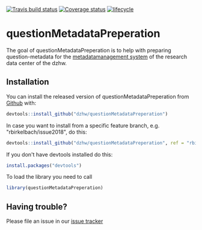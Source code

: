 
<!-- README.md is generated from README.Rmd. Please edit that file -->

[![Travis build
status](https://travis-ci.org/dzhw/questionMetadataPreperation.svg?branch=master)](https://travis-ci.org/dzhw/questionMetadataPreperation)
[![Coverage
status](https://codecov.io/gh/dzhw/questionMetadataPreperation/branch/master/graph/badge.svg)](https://codecov.io/github/dzhw/questionMetadataPreperation?branch=master)
[![lifecycle](https://img.shields.io/badge/lifecycle-experimental-orange.svg)](https://www.tidyverse.org/lifecycle/#experimental)

# questionMetadataPreperation

The goal of questionMetadataPreperation is to help with preparing
question-metadata for the [metadatamanagement
system](https://metadata.fdz.dzhw.eu) of the research data center of the
dzhw.

## Installation

You can install the released version of questionMetadataPreperation from
[Github](https://github.com/dzhw/questionMetadataPreperation) with:

``` r
devtools::install_github("dzhw/questionMetadataPreperation")
```

In case you want to install from a specific feature branch, e.g. "rbirkelbach/issue2018", do this:

``` r
devtools::install_github("dzhw/questionMetadataPreperation", ref = "rbirkelbach/issue2018")
```

If you don't have devtools installed do this:

``` r
install.packages("devtools")
```

To load the library you need to call

``` r
library(questionMetadataPreperation)
```



## Having trouble?

Please file an issue in our [issue
tracker](https://github.com/dzhw/metadatamanagement/issues)
